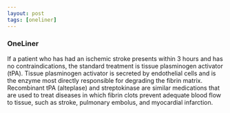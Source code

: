 ```yaml
---
layout: post
tags: [oneliner]
---
```



### OneLiner

If a patient who has had an ischemic stroke presents within 3 hours and has no contraindications, the standard treatment is tissue plasminogen activator (tPA). Tissue plasminogen activator is secreted by endothelial cells and is the enzyme most directly responsible for degrading the fibrin matrix. Recombinant tPA (alteplase) and streptokinase are similar medications that are used to treat diseases in which fibrin clots prevent adequate blood flow to tissue, such as stroke, pulmonary embolus, and myocardial infarction.
